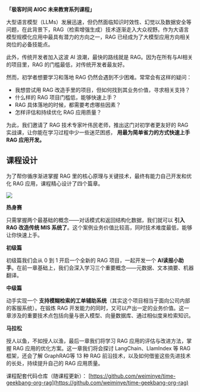 **「极客时间 AIGC 未来教育系列课程」**

大型语言模型（LLMs）发展迅速，但仍然面临知识时效性、幻觉以及数据安全等问题，在此背景下，RAG（检索增强生成）技术逐渐走入大众视野。作为大语言模型规模化应用中最具有潜力的方向之一，RAG 已经成为了大模型应用方向相关岗位的必备技能点。

此外，传统开发者加入这波 AI 浪潮，最快的路线就是 RAG。因为在所有与AI相关的项目里，RAG 的门槛最低，对传统开发者最友好。

然而，初学者想要学习和落地 RAG 仍然会遇到不少困难。常常会有这样的疑问：

- 我想尝试用 RAG 改造手里的项目，但如何找到其业务价值，寻求相关支持？
- 什么样的 RAG 项目门槛低，能够快速上手？
- RAG 具体落地的时候，都需要考虑哪些因素？
- 怎样评估和持续优化 RAG 应用质量？

为此，我们邀请了 RAG 技术专家叶伟民老师，推出这门对初学者更友好的 RAG 实战课，让你能在学习过程中少一些迷茫困惑， **用最为简单省力的方式快速上手 RAG 应用开发。**

## 课程设计

为了帮你循序渐进掌握 RAG 里的核心原理与关键技术，最终有能力自己开发和优化 RAG 应用，课程精心设计了四个篇章。

![](https://static001.geekbang.org/resource/image/ac/64/acb79b324f894e969a298588b07fb864.jpg?wh=1783x955)

**热身赛**

只需掌握两个最基础的概念——对话模式和返回结构化数据，我们就可以 **引入 RAG 改造传统 MIS 系统了**。这个案例业务价值比较高，同时技术难度最低，能够让你快速上手。

**初级篇**

初级篇我们会从 0 到 1 开启一个全新的 RAG 项目，一起开发一个 **AI读报小助手**。在前一章基础上，我们会深入学习三个重要概念——元数据、文本摘要、机器翻译。

**中级篇**

动手实现一个 **支持模糊检索的工单辅助系统**（其实这个项目相当于面向公司内部的客服系统）。在锻炼 RAG 开发能力的同时，又可以产出一定的业务价值。这一章涉及的重要技术点包括向量与嵌入模型、向量数据库、通过相似度来检索知识。

**马拉松**

授人以鱼，不如授人以渔，最后一章我们将学习 RAG 应用的评估与改进方法，掌握 RAG 应用的优化方案。这一章我们将会探讨 LangChain、LlamIndex 等 RAG 框架，还会了解 GraphRAG等 13 种 RAG 前沿技术，以及如何借鉴这些先进技术的长处，持续提升自己的 RAG 应用质量。

课程配套代码仓库（随课程更新）： [https://github.com/weiminye/time-geekbang-org-rag](https://github.com/weiminye/time-geekbang-org-rag)